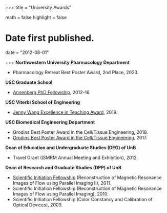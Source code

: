 +++
title = "University Awards"

math = false
highlight = false

# Date first published.
date = "2012-08-01"

+++
**Northwestern University Pharmacology Department**

  * Pharmacology Retreat Best Poster Award, 2nd Place, 2023.

**USC Graduate School**

  * [Annenberg PhD Fellowship](http://graduateschool.usc.edu/fellowships/prospective-PhD-students/), 2012-16.

**USC Viterbi School of Engineering**

  * [Jenny Wang Excellence in Teaching Award](https://viterbigrad.usc.edu/jenny-wang-excellence-in-teaching-award/), 2019.

**USC Biomedical Engineering Department**

  * Grodins Best Poster Award in the Cell/Tissue Engineering, 2018.
  * [Grodins Best Poster Award in the Cell/Tissue Engineering](https://viterbischool.usc.edu/news/2017/05/fred-s-grodins-graduate-symposium-turns-21/), 2017.

**Dean of Education and Undergraduate Studies (DEG) of UnB**

  * Travel Grant (ISMRM Annual Meeting and Exhibition), 2012.

**Dean of Research and Graduate Studies (DPP) of UnB**

  * [Scientific Initiation Fellowship](http://proic.unb.br) (Reconstruction of Magnetic Resonance Images of Flow using Parallel Imaging II), 2011.
  * Scientific Initiation Fellowship (Reconstruction of Magnetic Resonance Images of Flow using Parallel Imaging), 2010.
  * Scientific Initiation Fellowship (Color Constancy and Calibration of Optical Devices), 2009.
